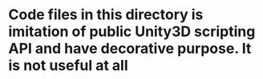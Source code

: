 # Code files in this directory is **imitation** of public Unity3D scripting API and have decorative purpose. It is not useful at all 
